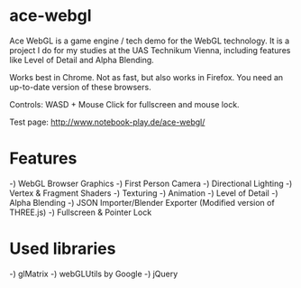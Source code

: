 ace-webgl
=========

Ace WebGL is a game engine / tech demo for the WebGL technology. It is a project I do for my studies at the UAS Technikum Vienna, including features like Level of Detail and Alpha Blending.

Works best in Chrome. Not as fast, but also works in Firefox. You need an up-to-date version of these browsers.

Controls: WASD + Mouse
Click for fullscreen and mouse lock.

Test page: http://www.notebook-play.de/ace-webgl/

Features
=========
-) WebGL Browser Graphics
-) First Person Camera
-) Directional Lighting
-) Vertex & Fragment Shaders
-) Texturing
-) Animation
-) Level of Detail
-) Alpha Blending
-) JSON Importer/Blender Exporter (Modified version of THREE.js)
-) Fullscreen & Pointer Lock

Used libraries
=========
-) glMatrix
-) webGLUtils by Google
-) jQuery
